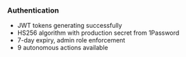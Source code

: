 ### Authentication

- JWT tokens generating successfully
- HS256 algorithm with production secret from 1Password
- 7-day expiry, admin role enforcement
- 9 autonomous actions available
